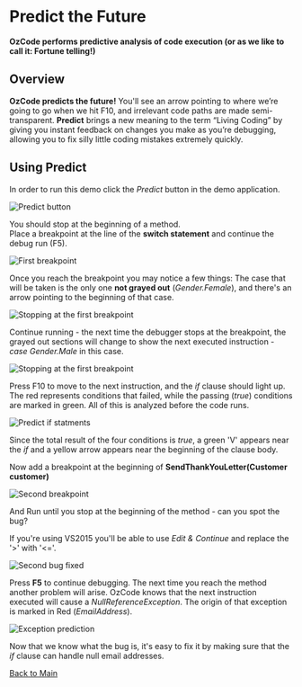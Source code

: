# Predict the Future

**OzCode performs predictive analysis of code execution (or as we like to call it: Fortune telling!)**

## Overview

**OzCode predicts the future!** You'll see an arrow pointing to where we’re going to go when we hit F10, and irrelevant code paths are made semi-transparent. **Predict** brings a new meaning to the term “Living Coding” by giving you instant feedback on changes you make as you’re debugging, allowing you to fix silly little coding mistakes extremely quickly.

## Using Predict

In order to run this demo click the _Predict_ button in the demo application.  

![Predict button](Resources/predictButton.PNG)

You should stop at the beginning of a method.  
Place a breakpoint at the line of the __switch statement__ and continue the debug run (F5).

![First breakpoint](Resources/firstBreakpoint.PNG)

Once you reach the breakpoint you may notice a few things:
The case that will be taken is the only one __not grayed out__ (_Gender.Female_), and there's an arrow pointing to the beginning of that case.

![Stopping at the first breakpoint](Resources/stopAtFirstBreakpoint.PNG)

Continue running - the next time the debugger stops at the breakpoint, the grayed out sections will change to show the next executed instruction - _case Gender.Male_ in this case.

![Stopping at the first breakpoint](Resources/stopAtFirstBreakpoint2.PNG)

Press F10 to move to the next instruction, and the _if_ clause should light up.
The red represents conditions that failed, while the passing (_true_) conditions are marked in green. All of this is analyzed before the code runs.

![Predict if statments](Resources/predictIfStatements.PNG)

Since the total result of the four conditions is _true_, a green 'V' appears near the _if_ and a yellow arrow appears near the beginning of the clause body.  

Now add a breakpoint at the beginning of __SendThankYouLetter(Customer customer)__

![Second breakpoint](Resources/secondBreakpoint.PNG)

And Run until you stop at the beginning of the method - can you spot the bug?

If you're using VS2015 you'll be able to use _Edit & Continue_ and replace the '>' with '<='. 

![Second bug fixed](Resources/secondBugFixed.PNG)

Press __F5__ to continue debugging. The next time you reach the method another problem will arise.
OzCode knows that the next instruction executed will cause a _NullReferenceException_. The origin of that exception is marked in Red (_EmailAddress_).

![Exception prediction](Resources/exceptionPrediction.PNG)

Now that we know what the bug is, it's easy to fix it by making sure that the _if_ clause can handle null email addresses.

 [Back to Main](../../README.md) 
